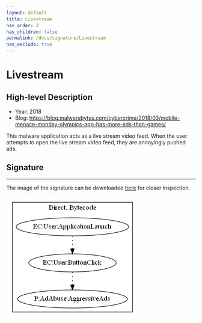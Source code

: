 ```yaml
---
layout: default
title: Livestream
nav_order: 2
has_children: false
permalink: /docs/signature/Livestream
nav_exclude: true
---
```


# Livestream

## High-level Description

* Year: 2018
* Blog: https://blog.malwarebytes.com/cybercrime/2018/03/mobile-menace-monday-olympics-app-has-more-ads-than-games/

This malware application acts as a live stream video feed. When the user attempts to open the live stream video feed, they are annoyingly pushed ads.

## Signature
---

The image of the signature can be downloaded [here](../../img/signatures/Livestream.png) for closer inspection.

![](../../img/signatures/Livestream.png)